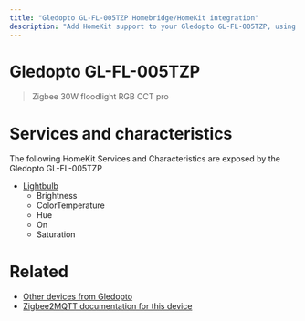 ```yaml
---
title: "Gledopto GL-FL-005TZP Homebridge/HomeKit integration"
description: "Add HomeKit support to your Gledopto GL-FL-005TZP, using Homebridge, Zigbee2MQTT and homebridge-z2m."
---
```

<!---
This file has been GENERATED using src/docgen/docgen.ts
DO NOT EDIT THIS FILE MANUALLY!
-->
# Gledopto GL-FL-005TZP
> Zigbee 30W floodlight RGB CCT pro


# Services and characteristics
The following HomeKit Services and Characteristics are exposed by
the Gledopto GL-FL-005TZP

* [Lightbulb](../../light.md)
  * Brightness
  * ColorTemperature
  * Hue
  * On
  * Saturation


# Related
* [Other devices from Gledopto](../index.md#gledopto)
* [Zigbee2MQTT documentation for this device](https://www.zigbee2mqtt.io/devices/GL-FL-005TZP.html)